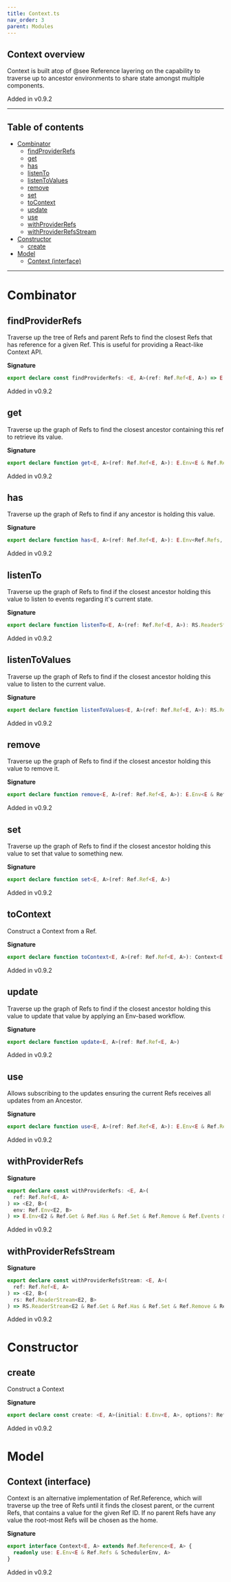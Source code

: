 ```yaml
---
title: Context.ts
nav_order: 3
parent: Modules
---
```


## Context overview

Context is built atop of @see Reference layering on the capability to traverse
up to ancestor environments to share state amongst multiple components.

Added in v0.9.2

---

<h2 class="text-delta">Table of contents</h2>

- [Combinator](#combinator)
  - [findProviderRefs](#findproviderrefs)
  - [get](#get)
  - [has](#has)
  - [listenTo](#listento)
  - [listenToValues](#listentovalues)
  - [remove](#remove)
  - [set](#set)
  - [toContext](#tocontext)
  - [update](#update)
  - [use](#use)
  - [withProviderRefs](#withproviderrefs)
  - [withProviderRefsStream](#withproviderrefsstream)
- [Constructor](#constructor)
  - [create](#create)
- [Model](#model)
  - [Context (interface)](#context-interface)

---

# Combinator

## findProviderRefs

Traverse up the tree of Refs and parent Refs to find the closest Refs that
has reference for a given Ref. This is useful for providing a React-like Context
API.

**Signature**

```ts
export declare const findProviderRefs: <E, A>(ref: Ref.Ref<E, A>) => E.Env<Ref.Refs, Ref.Refs>
```

Added in v0.9.2

## get

Traverse up the graph of Refs to find the closest ancestor containing
this ref to retrieve its value.

**Signature**

```ts
export declare function get<E, A>(ref: Ref.Ref<E, A>): E.Env<E & Ref.Refs, A>
```

Added in v0.9.2

## has

Traverse up the graph of Refs to find if any ancestor is holding this value.

**Signature**

```ts
export declare function has<E, A>(ref: Ref.Ref<E, A>): E.Env<Ref.Refs, boolean>
```

Added in v0.9.2

## listenTo

Traverse up the graph of Refs to find if the closest ancestor holding this value to
listen to events regarding it's current state.

**Signature**

```ts
export declare function listenTo<E, A>(ref: Ref.Ref<E, A>): RS.ReaderStream<Ref.Refs, Ref.Event<E, A>>
```

Added in v0.9.2

## listenToValues

Traverse up the graph of Refs to find if the closest ancestor holding this value to
listen to the current value.

**Signature**

```ts
export declare function listenToValues<E, A>(ref: Ref.Ref<E, A>): RS.ReaderStream<E & Ref.Refs, O.Option<A>>
```

Added in v0.9.2

## remove

Traverse up the graph of Refs to find if the closest ancestor holding this value to
remove it.

**Signature**

```ts
export declare function remove<E, A>(ref: Ref.Ref<E, A>): E.Env<E & Ref.Refs, O.Option<A>>
```

Added in v0.9.2

## set

Traverse up the graph of Refs to find if the closest ancestor holding this value to
set that value to something new.

**Signature**

```ts
export declare function set<E, A>(ref: Ref.Ref<E, A>)
```

Added in v0.9.2

## toContext

Construct a Context from a Ref.

**Signature**

```ts
export declare function toContext<E, A>(ref: Ref.Ref<E, A>): Context<E, A>
```

Added in v0.9.2

## update

Traverse up the graph of Refs to find if the closest ancestor holding this value to
update that value by applying an Env-based workflow.

**Signature**

```ts
export declare function update<E, A>(ref: Ref.Ref<E, A>)
```

Added in v0.9.2

## use

Allows subscribing to the updates ensuring the current Refs receives all
updates from an Ancestor.

**Signature**

```ts
export declare function use<E, A>(ref: Ref.Ref<E, A>): E.Env<E & Ref.Refs & SchedulerEnv, A>
```

Added in v0.9.2

## withProviderRefs

**Signature**

```ts
export declare const withProviderRefs: <E, A>(
  ref: Ref.Ref<E, A>
) => <E2, B>(
  env: Ref.Env<E2, B>
) => E.Env<E2 & Ref.Get & Ref.Has & Ref.Set & Ref.Remove & Ref.Events & Ref.ParentRefs, B>
```

Added in v0.9.2

## withProviderRefsStream

**Signature**

```ts
export declare const withProviderRefsStream: <E, A>(
  ref: Ref.Ref<E, A>
) => <E2, B>(
  rs: Ref.ReaderStream<E2, B>
) => RS.ReaderStream<E2 & Ref.Get & Ref.Has & Ref.Set & Ref.Remove & Ref.Events & Ref.ParentRefs, B>
```

Added in v0.9.2

# Constructor

## create

Construct a Context

**Signature**

```ts
export declare const create: <E, A>(initial: E.Env<E, A>, options?: Ref.RefOptions<A> | undefined) => Context<E, A>
```

Added in v0.9.2

# Model

## Context (interface)

Context is an alternative implementation of Ref.Reference, which will traverse
up the tree of Refs until it finds the closest parent, or the current Refs, that contains
a value for the given Ref ID. If no parent Refs have any value the root-most Refs will be chosen
as the home.

**Signature**

```ts
export interface Context<E, A> extends Ref.Reference<E, A> {
  readonly use: E.Env<E & Ref.Refs & SchedulerEnv, A>
}
```

Added in v0.9.2
